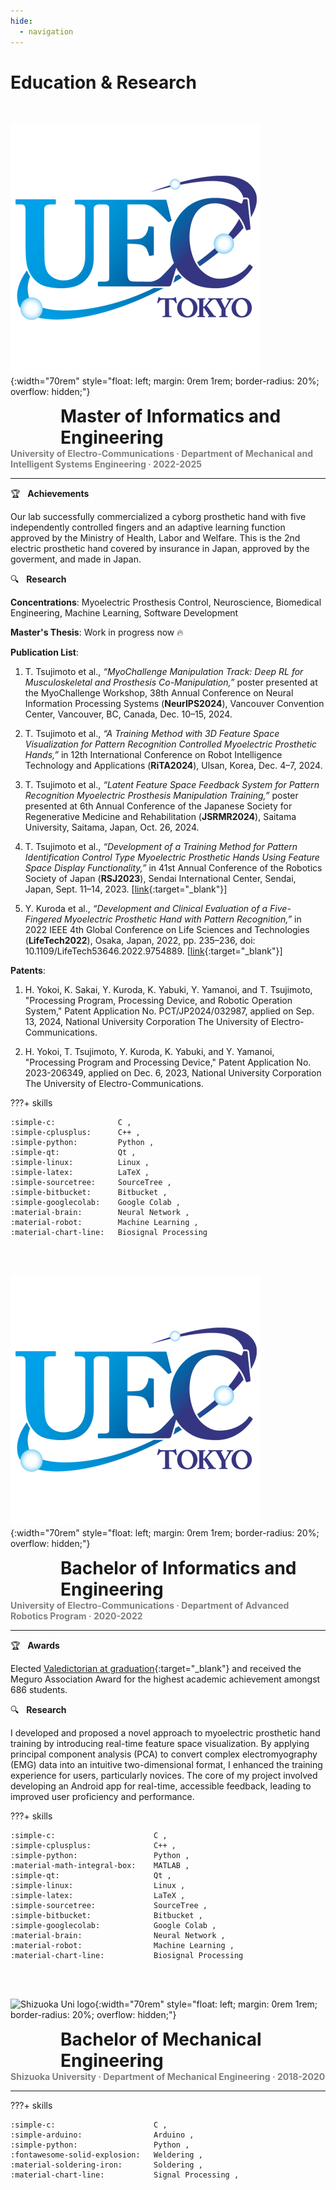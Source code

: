 ```yaml
---
hide:
  - navigation
---
```


# Education & Research
<br>

<!-- Master -->
![UEC logo](img/logo-uec.jpg){:width="70rem" style="float: left; margin: 0rem 1rem; border-radius: 20%; overflow: hidden;"}

<h1 style="margin: 0.8rem 0rem 0rem 5rem; font-weight: bold;">
    Master of Informatics and Engineering
</h1>
<h4 style="margin: 0rem; color: gray;">
    University of Electro-Communications · Department of Mechanical and Intelligent Systems Engineering · 2022-2025
</h4>

---

:trophy: &nbsp; **Achievements** <br>

Our lab successfully commercialized a cyborg prosthetic hand with five independently controlled fingers and an adaptive learning function approved by the Ministry of Health, Labor and Welfare. This is the 2nd electric prosthetic hand covered by insurance in Japan, approved by the goverment, and made in Japan.

:mag: &nbsp; **Research** <br>

**Concentrations**: Myoelectric Prosthesis Control, Neuroscience, Biomedical Engineering, Machine Learning, Software Development

**Master's Thesis**: Work in progress now :fire:

**Publication List**:

1. T. Tsujimoto et al., _“MyoChallenge Manipulation Track: Deep RL for Musculoskeletal and Prosthesis Co-Manipulation,”_ poster presented at the MyoChallenge Workshop, 38th Annual Conference on Neural Information Processing Systems (**NeurIPS2024**), Vancouver Convention Center, Vancouver, BC, Canada, Dec. 10–15, 2024.

1. T. Tsujimoto et al., _“A Training Method with 3D Feature Space Visualization for Pattern Recognition Controlled Myoelectric Prosthetic Hands,”_ in 12th International Conference on Robot Intelligence Technology and Applications (**RiTA2024**), Ulsan, Korea, Dec. 4–7, 2024.

1. T. Tsujimoto et al., _“Latent Feature Space Feedback System for Pattern Recognition Myoelectric Prosthesis Manipulation Training,”_ poster presented at 6th Annual Conference of the Japanese Society for Regenerative Medicine and Rehabilitation (**JSRMR2024**), Saitama University, Saitama, Japan, Oct. 26, 2024.

1. T. Tsujimoto et al., _“Development of a Training Method for Pattern Identification Control Type Myoelectric Prosthetic Hands Using Feature Space Display Functionality,”_ in 41st Annual Conference of the Robotics Society of Japan (**RSJ2023**), Sendai International Center, Sendai, Japan, Sept. 11–14, 2023. [[link](https://www.tus.ac.jp/ridai/doc/ji/RIJIA01Detail.php?kin=soc&no=183141){:target="_blank"}]

1. Y. Kuroda et al., _“Development and Clinical Evaluation of a Five-Fingered Myoelectric Prosthetic Hand with Pattern Recognition,”_ in 2022 IEEE 4th Global Conference on Life Sciences and Technologies (**LifeTech2022**), Osaka, Japan, 2022, pp. 235–236, doi: 10.1109/LifeTech53646.2022.9754889. [[link](https://ieeexplore.ieee.org/document/9754889){:target="_blank"}]

**Patents**:

1. H. Yokoi, K. Sakai, Y. Kuroda, K. Yabuki, Y. Yamanoi, and T. Tsujimoto, "Processing Program, Processing Device, and Robotic Operation System," Patent Application No. PCT/JP2024/032987, applied on Sep. 13, 2024, National University Corporation The University of Electro-Communications.

1. H. Yokoi, T. Tsujimoto, Y. Kuroda, K. Yabuki, and Y. Yamanoi, "Processing Program and Processing Device," Patent Application No. 2023-206349, applied on Dec. 6, 2023, National University Corporation The University of Electro-Communications.

???+ skills

    :simple-c:              C ,
    :simple-cplusplus:      C++ ,
    :simple-python:         Python ,
    :simple-qt:             Qt ,
    :simple-linux:          Linux ,
    :simple-latex:          LaTeX ,
    :simple-sourcetree:     SourceTree ,
    :simple-bitbucket:      Bitbucket ,
    :simple-googlecolab:    Google Colab ,
    :material-brain:        Neural Network ,
    :material-robot:        Machine Learning ,
    :material-chart-line:   Biosignal Processing

<br><br>

<!-- Bachelor2 -->
![UEC logo](img/logo-uec.jpg){:width="70rem" style="float: left; margin: 0rem 1rem; border-radius: 20%; overflow: hidden;"}

<h1 style="margin: 0.8rem 0rem 0rem 5rem; font-weight: bold;">
    Bachelor of Informatics and Engineering
</h1>
<h4 style="margin: 0rem; color: gray;">
    University of Electro-Communications · Department of Advanced Robotics Program · 2020-2022
</h4>

---

:trophy: &nbsp; **Awards** <br>

Elected [Valedictorian at graduation](https://megurokai.jp/home2/2022megurokaisho/){:target="_blank"} and received the Meguro Association Award for the highest academic achievement amongst 686 students.

:mag: &nbsp; **Research** <br>

I developed and proposed a novel approach to myoelectric prosthetic hand training by introducing real-time feature space visualization. By applying principal component analysis (PCA) to convert complex electromyography (EMG) data into an intuitive two-dimensional format, I enhanced the training experience for users, particularly novices. The core of my project involved developing an Android app for real-time, accessible feedback, leading to improved user proficiency and performance.


???+ skills

    :simple-c:                      C ,
    :simple-cplusplus:              C++ ,
    :simple-python:                 Python ,
    :material-math-integral-box:    MATLAB ,
    :simple-qt:                     Qt ,
    :simple-linux:                  Linux ,
    :simple-latex:                  LaTeX ,
    :simple-sourcetree:             SourceTree ,
    :simple-bitbucket:              Bitbucket ,
    :simple-googlecolab:            Google Colab ,
    :material-brain:                Neural Network ,
    :material-robot:                Machine Learning ,
    :material-chart-line:           Biosignal Processing

<br><br>

<!-- Bachelor1 -->

![Shizuoka Uni logo](https://www.shizuoka.ac.jp/english/outline/profile/symbol/images/symbol_img01.gif){:width="70rem" style="float: left; margin: 0rem 1rem; border-radius: 20%; overflow: hidden;"}

<h1 style="margin: 0.8rem 0rem 0rem 5rem; font-weight: bold;">
    Bachelor of Mechanical Engineering
</h1>
<h4 style="margin: 0rem; color: gray;">
    Shizuoka University · Department of Mechanical Engineering · 2018-2020
</h4>

---
<!-- 
:books: &nbsp; **Study** <br>

I studied Physics and Math from fundamental to advanced levels.
 -->

???+ skills

    :simple-c:                      C ,
    :simple-arduino:                Arduino ,
    :simple-python:                 Python ,
    :fontawesome-solid-explosion:   Weldering ,
    :material-soldering-iron:       Soldering ,
    :material-chart-line:           Signal Processing ,

<br><br>
